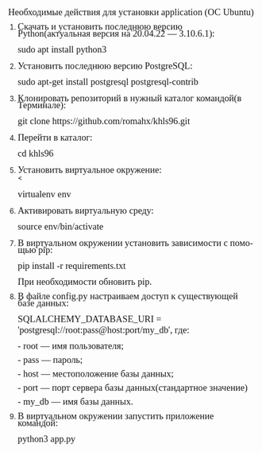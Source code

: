 <body lang="ru-RU" link="#000080" vlink="#800000" dir="ltr"><p align="center" style="line-height: 100%; margin-bottom: 0cm">
<font face="Liberation Serif, serif"><font size="4" style="font-size: 14pt">Необходимые действия для установки application (ОС Ubuntu)</font></font></p>
<ol>
	<li><p align="left" style="line-height: 100%; margin-bottom: 0cm"><font face="Liberation Serif, serif"><font size="4" style="font-size: 14pt">Скачать
	и установить последнюю версию Python(актуальная версия на 20.04.22 — 3.10.6.1):</font></font></p>
	<pre class="western" style="text-align: left"><code class="western"><font face="Liberation Serif, serif"><font size="4" style="font-size: 14pt"><span style="font-weight: normal">sudo apt install python3</span></font></font></code></pre>
	<li><p align="left" style="line-height: 100%; margin-bottom: 0cm"><font face="Liberation Serif, serif"><font size="4" style="font-size:14pt">Установить последнюю версию PostgreSQL:</font></font></p>
	<pre class="western" style="text-align: left"><code class="western"><font face="Liberation Serif, serif"><font size="4" style="font-size: 14pt"><span style="font-weight: normal">sudo apt-get install postgresql postgresql-contrib</span></font></font></code></pre>
	<li><p align="left" style="line-height: 100%; margin-bottom: 0cm"><font face="Liberation Serif, serif"><font size="4" style="font-size: 14pt">Клонировать репозиторий в нужный каталог командой(в Терминале):</font></font></p>
	<pre class="western" style="text-align: left"><code class="western"><font face="Liberation Serif, serif"><font size="4" style="font-size: 14pt"><span style="font-weight: normal">git clone https://github.com/romahx/khls96.git</span></font></font></code></pre>
	<li><p align="left" style="line-height: 100%; margin-bottom: 0cm"><font face="Liberation Serif, serif"><font size="4" style="font-size: 14pt">Перейти
	в каталог:</font></font></p>
	<pre class="western" style="text-align: left"><code class="western"><font face="Liberation Serif, serif"><font size="4" style="font-size: 14pt"><span style="font-weight: normal">cd khls96</span></font></font></code></pre>
	<li><p align="left" style="line-height: 100%; margin-bottom: 0cm"><font face="Liberation Serif, serif"><font size="4" style="font-size: 14pt">Установить виртуальное окружение:</font></font></p>
	<<pre class="western" style="text-align: left"><code class="western"><font face="Liberation Serif, serif"><font size="4" style="font-size: 14pt"><span style="font-weight: normal">virtualenv env</span></font></font></code></pre>
	<li><p align="left" style="line-height: 100%; margin-bottom: 0cm"><font face="Liberation Serif, serif"><font size="4" style="font-size: 14pt">Активировать виртуальную среду:</font></font></p>
	<pre class="western" style="text-align: left"><code class="western"><font face="Liberation Serif, serif"><font size="4" style="font-size: 14pt"><span style="font-weight: normal">source env/bin/activate</span></font></font></code></pre>
	<li><p align="left" style="line-height: 100%; margin-bottom: 0cm"><font face="Liberation Serif, serif"><font size="4" style="font-size: 14pt">В	виртуальном окружении установить зависимости с помощью pip:</font></font></p>
	<pre class="western" style="text-align: left"><code class="western"><font face="Liberation Serif, serif"><font size="4" style="font-size: 14pt"><span style="font-weight: normal">pip install -r requirements.txt</span></font></font></code></pre>
	<p align="left" style="line-height: 100%; margin-bottom: 0cm"><font face="Liberation Serif, serif"><font size="4" style="font-size: 14pt">При
	необходимости обновить pip.</font></font></p>
	<li><p align="left" style="line-height: 100%; margin-bottom: 0cm"><font face="Liberation Serif, serif"><font size="4" style="font-size: 14pt">В
	файле config.py настраиваем доступ к существующей базе данных:</font></font></p>
	<pre class="western" style="text-align: left"><code class="western"><font face="Liberation Serif, serif"><font size="4" style="font-size: 14pt"><span style="font-weight: normal">SQLALCHEMY_DATABASE_URI = 'postgresql://root:pass@host:port/my_db', где:</span></font></font></code></pre>
	<p align="left" style="line-height: 100%; margin-bottom: 0cm"><font face="Liberation Serif, serif"><font size="4" style="font-size: 14pt">-
	root — имя пользователя;</font></font></p>
	<p align="left" style="line-height: 100%; margin-bottom: 0cm"><font face="Liberation Serif, serif"><font size="4" style="font-size: 14pt">-
	pass — пароль;</font></font></p>
	<p align="left" style="line-height: 100%; margin-bottom: 0cm"><font face="Liberation Serif, serif"><font size="4" style="font-size: 14pt">-
	host — местоположение базы данных;</font></font></p>
	<p align="left" style="line-height: 100%; margin-bottom: 0cm"><font face="Liberation Serif, serif"><font size="4" style="font-size: 14pt">-
	port — порт сервера базы данных(стандартное значение)</font></font></p>
	<p align="left" style="line-height: 100%; margin-bottom: 0cm"><font face="Liberation Serif, serif"><font size="4" style="font-size: 14pt">-
	my_db — имя базы данных.</font></font></p>
	<li><p align="left" style="line-height: 100%; margin-bottom: 0cm"><font face="Liberation Serif, serif"><font size="4" style="font-size: 14pt">В
	виртуальном окружении запустить приложение командой:</font></font></p>
	<pre class="western" style="text-align: left"><code class="western"><font face="Liberation Serif, serif"><font size="4" style="font-size: 14pt"><span style="font-weight: normal">python3 app.py</span></font></font></code></pre>
</ol>

